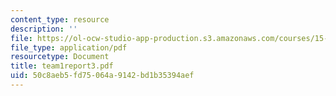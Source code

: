 ```yaml
---
content_type: resource
description: ''
file: https://ol-ocw-studio-app-production.s3.amazonaws.com/courses/15-568a-practical-information-technology-management-spring-2005/50c8aeb5fd75064a9142bd1b35394aef_team1report3.pdf
file_type: application/pdf
resourcetype: Document
title: team1report3.pdf
uid: 50c8aeb5-fd75-064a-9142-bd1b35394aef
---
```

